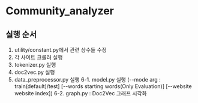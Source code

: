 # Community_analyzer

## 실행 순서
1. utility/constant.py에서 관련 상수들 수정
2. 각 사이트 크롤러 실행
3. tokenizer.py 실행
4. doc2vec.py 실행
5. data_preprocessor.py 실행
6-1. model.py 실행 (--mode arg : train(default)/test] [--words starting words(Only Evaluation)] [--website website index])
6-2. graph.py : Doc2Vec 그래프 시각화